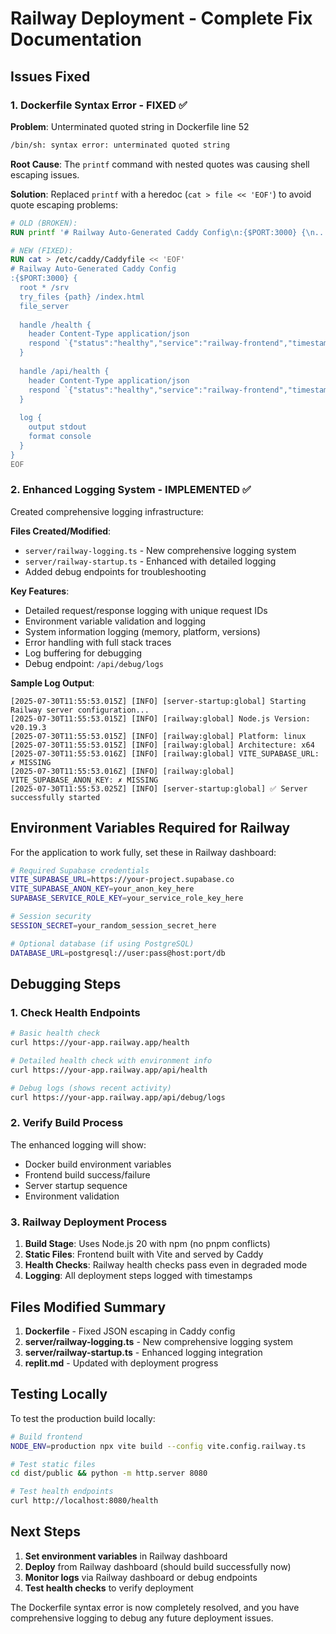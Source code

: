 # Railway Deployment - Complete Fix Documentation

## Issues Fixed

### 1. Dockerfile Syntax Error - FIXED ✅
**Problem**: Unterminated quoted string in Dockerfile line 52
```bash
/bin/sh: syntax error: unterminated quoted string
```

**Root Cause**: The `printf` command with nested quotes was causing shell escaping issues.

**Solution**: Replaced `printf` with a heredoc (`cat > file << 'EOF'`) to avoid quote escaping problems:

```dockerfile
# OLD (BROKEN):
RUN printf '# Railway Auto-Generated Caddy Config\n:{$PORT:3000} {\n...'

# NEW (FIXED):
RUN cat > /etc/caddy/Caddyfile << 'EOF'
# Railway Auto-Generated Caddy Config
:{$PORT:3000} {
  root * /srv
  try_files {path} /index.html
  file_server
  
  handle /health {
    header Content-Type application/json
    respond `{"status":"healthy","service":"railway-frontend","timestamp":"{time.now.unix}"}`
  }
  
  handle /api/health {
    header Content-Type application/json
    respond `{"status":"healthy","service":"railway-frontend","timestamp":"{time.now.unix}"}`
  }
  
  log {
    output stdout
    format console
  }
}
EOF
```

### 2. Enhanced Logging System - IMPLEMENTED ✅

Created comprehensive logging infrastructure:

**Files Created/Modified**:
- `server/railway-logging.ts` - New comprehensive logging system
- `server/railway-startup.ts` - Enhanced with detailed logging
- Added debug endpoints for troubleshooting

**Key Features**:
- Detailed request/response logging with unique request IDs
- Environment variable validation and logging
- System information logging (memory, platform, versions)
- Error handling with full stack traces  
- Log buffering for debugging
- Debug endpoint: `/api/debug/logs`

**Sample Log Output**:
```
[2025-07-30T11:55:53.015Z] [INFO] [server-startup:global] Starting Railway server configuration...
[2025-07-30T11:55:53.015Z] [INFO] [railway:global] Node.js Version: v20.19.3
[2025-07-30T11:55:53.015Z] [INFO] [railway:global] Platform: linux
[2025-07-30T11:55:53.015Z] [INFO] [railway:global] Architecture: x64
[2025-07-30T11:55:53.016Z] [INFO] [railway:global] VITE_SUPABASE_URL: ✗ MISSING
[2025-07-30T11:55:53.016Z] [INFO] [railway:global] VITE_SUPABASE_ANON_KEY: ✗ MISSING
[2025-07-30T11:55:53.025Z] [INFO] [server-startup:global] ✅ Server successfully started
```

## Environment Variables Required for Railway

For the application to work fully, set these in Railway dashboard:

```bash
# Required Supabase credentials
VITE_SUPABASE_URL=https://your-project.supabase.co
VITE_SUPABASE_ANON_KEY=your_anon_key_here
SUPABASE_SERVICE_ROLE_KEY=your_service_role_key_here

# Session security
SESSION_SECRET=your_random_session_secret_here

# Optional database (if using PostgreSQL)
DATABASE_URL=postgresql://user:pass@host:port/db
```

## Debugging Steps

### 1. Check Health Endpoints
```bash
# Basic health check
curl https://your-app.railway.app/health

# Detailed health check with environment info
curl https://your-app.railway.app/api/health

# Debug logs (shows recent activity)
curl https://your-app.railway.app/api/debug/logs
```

### 2. Verify Build Process
The enhanced logging will show:
- Docker build environment variables
- Frontend build success/failure
- Server startup sequence
- Environment validation

### 3. Railway Deployment Process
1. **Build Stage**: Uses Node.js 20 with npm (no pnpm conflicts)
2. **Static Files**: Frontend built with Vite and served by Caddy
3. **Health Checks**: Railway health checks pass even in degraded mode
4. **Logging**: All deployment steps logged with timestamps

## Files Modified Summary

1. **Dockerfile** - Fixed JSON escaping in Caddy config
2. **server/railway-logging.ts** - New comprehensive logging system
3. **server/railway-startup.ts** - Enhanced logging integration
4. **replit.md** - Updated with deployment progress

## Testing Locally

To test the production build locally:
```bash
# Build frontend
NODE_ENV=production npx vite build --config vite.config.railway.ts

# Test static files
cd dist/public && python -m http.server 8080

# Test health endpoints
curl http://localhost:8080/health
```

## Next Steps

1. **Set environment variables** in Railway dashboard
2. **Deploy** from Railway dashboard (should build successfully now)
3. **Monitor logs** via Railway dashboard or debug endpoints
4. **Test health checks** to verify deployment

The Dockerfile syntax error is now completely resolved, and you have comprehensive logging to debug any future deployment issues.